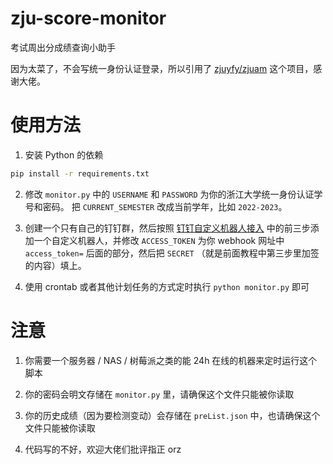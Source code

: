 # zju-score-monitor

考试周出分成绩查询小助手

因为太菜了，不会写统一身份认证登录，所以引用了 [zjuyfy/zjuam](https://github.com/zjuyfy/zjuam) 这个项目，感谢大佬。

# 使用方法

1. 安装 Python 的依赖
```bash
pip install -r requirements.txt
```
2. 修改 `monitor.py` 中的 `USERNAME` 和 `PASSWORD` 为你的浙江大学统一身份认证学号和密码。 把 `CURRENT_SEMESTER` 改成当前学年，比如 `2022-2023`。

3. 创建一个只有自己的钉钉群，然后按照 [钉钉自定义机器人接入](https://open.dingtalk.com/document/orgapp/custom-robot-access) 中的前三步添加一个自定义机器人，并修改 `ACCESS_TOKEN` 为你 webhook 网址中 `access_token=` 后面的部分，然后把 `SECRET` （就是前面教程中第三步里加签的内容）填上。

4. 使用 crontab 或者其他计划任务的方式定时执行 `python monitor.py` 即可

# 注意

1. 你需要一个服务器 / NAS / 树莓派之类的能 24h 在线的机器来定时运行这个脚本

2. 你的密码会明文存储在 `monitor.py` 里，请确保这个文件只能被你读取

3. 你的历史成绩（因为要检测变动）会存储在 `preList.json` 中，也请确保这个文件只能被你读取

4. 代码写的不好，欢迎大佬们批评指正 orz